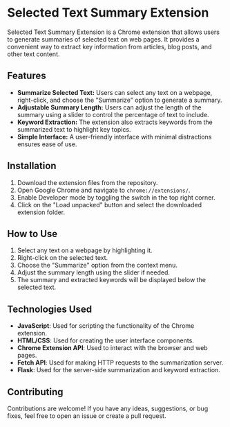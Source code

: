 # Selected Text Summary Extension

Selected Text Summary Extension is a Chrome extension that allows users to generate summaries of selected text on web pages. It provides a convenient way to extract key information from articles, blog posts, and other text content.

## Features

- **Summarize Selected Text:** Users can select any text on a webpage, right-click, and choose the "Summarize" option to generate a summary.
- **Adjustable Summary Length:** Users can adjust the length of the summary using a slider to control the percentage of text to include.
- **Keyword Extraction:** The extension also extracts keywords from the summarized text to highlight key topics.
- **Simple Interface:** A user-friendly interface with minimal distractions ensures ease of use.

## Installation

1. Download the extension files from the repository.
2. Open Google Chrome and navigate to `chrome://extensions/`.
3. Enable Developer mode by toggling the switch in the top right corner.
4. Click on the "Load unpacked" button and select the downloaded extension folder.

## How to Use

1. Select any text on a webpage by highlighting it.
2. Right-click on the selected text.
3. Choose the "Summarize" option from the context menu.
4. Adjust the summary length using the slider if needed.
5. The summary and extracted keywords will be displayed below the selected text.

## Technologies Used

- **JavaScript**: Used for scripting the functionality of the Chrome extension.
- **HTML/CSS**: Used for creating the user interface components.
- **Chrome Extension API**: Used to interact with the browser and web pages.
- **Fetch API**: Used for making HTTP requests to the summarization server.
- **Flask**: Used for the server-side summarization and keyword extraction.

## Contributing

Contributions are welcome! If you have any ideas, suggestions, or bug fixes, feel free to open an issue or create a pull request.


